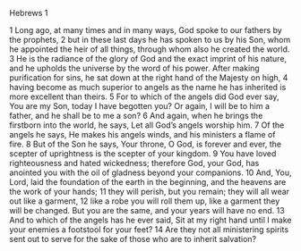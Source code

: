 Hebrews 1

1	Long ago, at many times and in many ways, God spoke to our fathers by the prophets,
2	but in these last days he has spoken to us by his Son, whom he appointed the heir of all things, through whom also he created the world.
3	He is the radiance of the glory of God and the exact imprint of his nature, and he upholds the universe by the word of his power. After making purification for sins, he sat down at the right hand of the Majesty on high,
4	having become as much superior to angels as the name he has inherited is more excellent than theirs.
5	For to which of the angels did God ever say, You are my Son, today I have begotten you? Or again, I will be to him a father, and he shall be to me a son?
6	And again, when he brings the firstborn into the world, he says, Let all God’s angels worship him.
7	Of the angels he says, He makes his angels winds, and his ministers a flame of fire.
8	But of the Son he says, Your throne, O God, is forever and ever, the scepter of uprightness is the scepter of your kingdom.
9	You have loved righteousness and hated wickedness; therefore God, your God, has anointed you with the oil of gladness beyond your companions.
10	And, You, Lord, laid the foundation of the earth in the beginning, and the heavens are the work of your hands;
11	they will perish, but you remain; they will all wear out like a garment,
12	like a robe you will roll them up, like a garment they will be changed. But you are the same, and your years will have no end.
13	And to which of the angels has he ever said, Sit at my right hand until I make your enemies a footstool for your feet?
14	Are they not all ministering spirits sent out to serve for the sake of those who are to inherit salvation?


